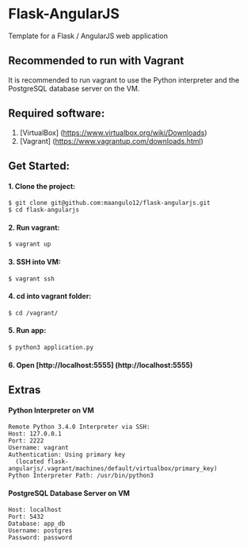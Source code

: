 # Flask-AngularJS

Template for a Flask / AngularJS web application

## Recommended to run with Vagrant

It is recommended to run vagrant to use the Python interpreter and the PostgreSQL database server on the VM.

## Required software:

1. [VirtualBox] (https://www.virtualbox.org/wiki/Downloads)
2. [Vagrant] (https://www.vagrantup.com/downloads.html)

## Get Started:

#### 1. Clone the project:

    $ git clone git@github.com:maangulo12/flask-angularjs.git
    $ cd flask-angularjs

#### 2. Run vagrant:

    $ vagrant up

#### 3. SSH into VM:

    $ vagrant ssh

#### 4. cd into vagrant folder:

    $ cd /vagrant/

#### 5. Run app:

    $ python3 application.py

#### 6. Open [http://localhost:5555] (http://localhost:5555)

## Extras

#### Python Interpreter on VM
    Remote Python 3.4.0 Interpreter via SSH:
    Host: 127.0.0.1
    Port: 2222
    Username: vagrant
    Authentication: Using primary key
      (located flask-angularjs/.vagrant/machines/default/virtualbox/primary_key)
    Python Interpreter Path: /usr/bin/python3

#### PostgreSQL Database Server on VM
    Host: localhost
    Port: 5432
    Database: app_db
    Username: postgres
    Password: password
